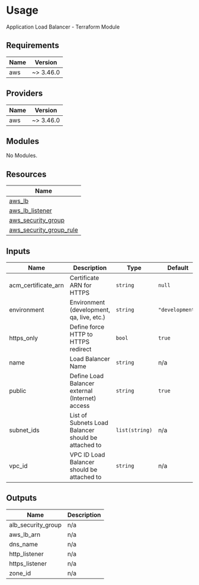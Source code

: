 # Usage

<!--- BEGIN_TF_DOCS --->
Application Load Balancer - Terraform Module

## Requirements

| Name | Version |
|------|---------|
| aws | ~> 3.46.0 |

## Providers

| Name | Version |
|------|---------|
| aws | ~> 3.46.0 |

## Modules

No Modules.

## Resources

| Name |
|------|
| [aws_lb](https://registry.terraform.io/providers/hashicorp/aws/latest/docs/resources/lb) |
| [aws_lb_listener](https://registry.terraform.io/providers/hashicorp/aws/latest/docs/resources/lb_listener) |
| [aws_security_group](https://registry.terraform.io/providers/hashicorp/aws/latest/docs/resources/security_group) |
| [aws_security_group_rule](https://registry.terraform.io/providers/hashicorp/aws/latest/docs/resources/security_group_rule) |

## Inputs

| Name | Description | Type | Default | Required |
|------|-------------|------|---------|:--------:|
| acm\_certificate\_arn | Certificate ARN for HTTPS | `string` | `null` | no |
| environment | Environment (development, qa, live, etc.) | `string` | `"development"` | no |
| https\_only | Define force HTTP to HTTPS redirect | `bool` | `true` | no |
| name | Load Balancer Name | `string` | n/a | yes |
| public | Define Load Balancer external (Internet) access | `string` | `true` | no |
| subnet\_ids | List of Subnets Load Balancer should be attached to | `list(string)` | n/a | yes |
| vpc\_id | VPC ID Load Balancer should be attached to | `string` | n/a | yes |

## Outputs

| Name | Description |
|------|-------------|
| alb\_security\_group | n/a |
| aws\_lb\_arn | n/a |
| dns\_name | n/a |
| http\_listener | n/a |
| https\_listener | n/a |
| zone\_id | n/a |

<!--- END_TF_DOCS --->

